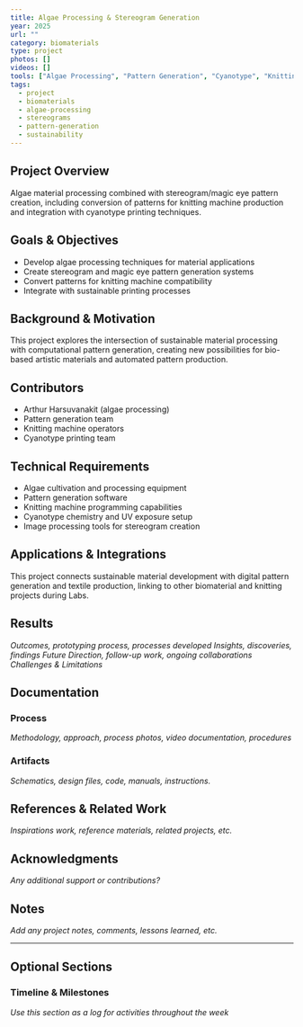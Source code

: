 ```yaml
---
title: Algae Processing & Stereogram Generation
year: 2025
url: ""
category: biomaterials
type: project
photos: []
videos: []
tools: ["Algae Processing", "Pattern Generation", "Cyanotype", "Knitting Machine"]
tags:
  - project
  - biomaterials
  - algae-processing
  - stereograms
  - pattern-generation
  - sustainability
---
```


## Project Overview
Algae material processing combined with stereogram/magic eye pattern creation, including conversion of patterns for knitting machine production and integration with cyanotype printing techniques.

## Goals & Objectives
- Develop algae processing techniques for material applications
- Create stereogram and magic eye pattern generation systems
- Convert patterns for knitting machine compatibility
- Integrate with sustainable printing processes

## Background & Motivation
This project explores the intersection of sustainable material processing with computational pattern generation, creating new possibilities for bio-based artistic materials and automated pattern production.

## Contributors 
- Arthur Harsuvanakit (algae processing)
- Pattern generation team
- Knitting machine operators
- Cyanotype printing team

## Technical Requirements
- Algae cultivation and processing equipment
- Pattern generation software
- Knitting machine programming capabilities
- Cyanotype chemistry and UV exposure setup
- Image processing tools for stereogram creation

## Applications & Integrations
This project connects sustainable material development with digital pattern generation and textile production, linking to other biomaterial and knitting projects during Labs.

## Results
*Outcomes, prototyping process, processes developed*
*Insights, discoveries, findings*
*Future Direction, follow-up work, ongoing collaborations*
*Challenges & Limitations*

## Documentation

### Process
*Methodology, approach, process photos, video documentation, procedures*

### Artifacts
*Schematics, design files, code, manuals, instructions.*

## References & Related Work
*Inspirations work, reference materials, related projects, etc.*

## Acknowledgments
*Any additional support or contributions?*

## Notes
*Add any project notes, comments, lessons learned, etc.*

--- 
## Optional Sections 
### Timeline & Milestones
*Use this section as a log for activities throughout the week*